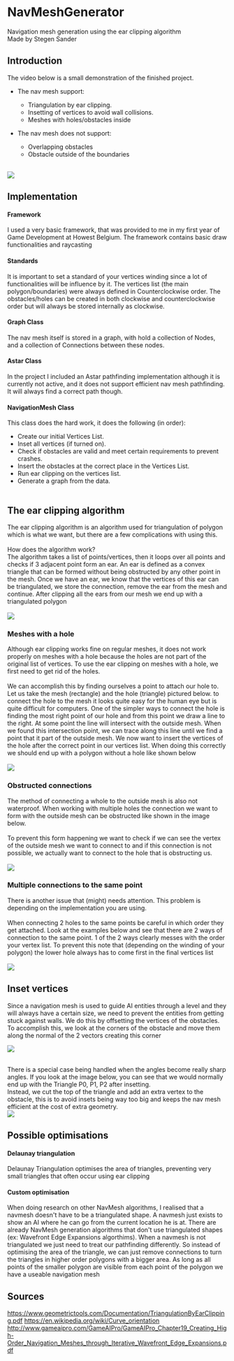 # NavMeshGenerator
Navigation mesh generation using the ear clipping algorithm</br>
Made by Stegen Sander

## Introduction
The video below is a small demonstration of the finished project.
* The nav mesh support:
  *	Triangulation by ear clipping.
  *	Insetting of vertices to avoid wall collisions.
  *	Meshes with holes/obstacles inside </br>
  
* The nav mesh does not support:
  * Overlapping obstacles
  * Obstacle outside of the boundaries
  </br>
![](GitHubResources/GithubIntro.gif)


## Implementation
#### Framework
I used a very basic framework, that was provided to me in my first year of Game Development at Howest Belgium. The framework contains basic draw functionalities and raycasting</br>
#### Standards
It is important to set a standard of your vertices winding since a lot of functionalities will be influence by it. The vertices list (the main polygon/boundaries) were always defined in Counterclockwise order. The obstacles/holes can be created in both clockwise and counterclockwise order but will always be stored internally as clockwise.</br>
#### Graph Class
The nav mesh itself is stored in a graph, with hold a collection of Nodes, and a collection of Connections between these nodes.</br>
#### Astar Class
In the project I included an Astar pathfinding implementation although it is currently not active, and it does not support efficient nav mesh pathfinding. It will always find a correct path though.</br>
#### NavigationMesh Class
This class does the hard work, it does the following (in order): 
*	Create our initial Vertices List.
*	Inset all vertices (if turned on).
*	Check if obstacles are valid and meet certain requirements to prevent crashes.
*	Insert the obstacles at the correct place in the Vertices List.
*	Run ear clipping on the vertices list.
*	Generate a graph from the data.</br></br>


## The ear clipping algorithm
The ear clipping algorithm is an algorithm used for triangulation of polygon which is what we want, but there are a few complications with using this.</br></br>
How does the algorithm work?</br>
The algorithm takes a list of points/vertices, then it loops over all points and checks if 3 adjacent point form an ear. An ear is defined as a convex triangle that can be formed without being obstructed by any other point in the mesh. Once we have an ear, we know that the vertices of this ear can be triangulated, we store the connection, remove the ear from the mesh and continue.
After clipping all the ears from our mesh we end up with a triangulated polygon</br></br>
![](GitHubResources/EarclippingExample.png)

### Meshes with a hole
Although ear clipping works fine on regular meshes, it does not work properly on meshes with a hole because the holes are not part of the original list of vertices. To use the ear clipping on meshes with a hole, we first need to get rid of the holes.</br></br>
We can accomplish this by finding ourselves a point to attach our hole to. Let us take the mesh (rectangle) and the hole (triangle) pictured below. to connect the hole to the mesh it looks quite easy for the human eye but is quite difficult for computers. One of the simpler ways to connect the hole is finding the most right point of our hole and from this point we draw a line to the right. At some point the line will intersect with the outside mesh. When we found this intersection point, we can trace along this line until we find a point that it part of the outside mesh. We now want to insert the vertices of the hole after the correct point in our vertices list. When doing this correctly we should end up with a polygon without a hole like shown below</br></br>
![](GitHubResources/EarclippingWithHoles.png)

### Obstructed connections
The method of connecting a whole to the outside mesh is also not waterproof. When working with multiple holes the connection we want to form with the outside mesh can be obstructed like shown in the image below. </br></br>
To prevent this form happening we want to check if we can see the vertex of the outside mesh we want to connect to and if this connection is not possible, we actually want to connect to the hole that is obstructing us.</br></br>
![](GitHubResources/ObstructedConnection.png)

### Multiple connections to the same point
There is another issue that (might) needs attention. This problem is depending on the implementation you are using.</br></br>
When connecting 2 holes to the same points be careful in which order they get attached. Look at the examples below and see that there are 2 ways of connection to the same point. 1 of the 2 ways clearly messes with the order your vertex list. To prevent this note that (depending on the winding of your polygon) the lower hole always has to come first in the final vertices list</br></br>
![](GitHubResources/PointWithMultipleConnections.png)

## Inset vertices

Since a navigation mesh is used to guide AI entities through a level and they will always have a certain size, we need to prevent the entities from getting stuck against walls. We do this by offsetting the vertices of the obstacles. </br>
To accomplish this, we look at the corners of the obstacle and move them along the normal of the 2 vectors creating this corner </br>

![](GitHubResources/InsetVertices.jpg)</br></br>

There is a special case being handled when the angles become really sharp angles. If you look at the image below, you can see that we would normally end up with the Triangle P0, P1, P2 after insetting. </br>
Instead, we cut the top of the triangle and add an extra vertex to the obstacle, this is to avoid insets being way too big and keeps the nav mesh efficient at the cost of extra geometry.</br>
![](GitHubResources/SharpAngleInset.jpg)

## Possible optimisations
#### Delaunay triangulation
Delaunay Triangulation optimises the area of triangles, preventing very small triangles that often occur using ear clipping
#### Custom optimisation
When doing research on other NavMesh algorithms, I realised that a navmesh doesn't have to be a triangulated shape. A navmesh just exists to show an AI where he can go from the current location he is at. There are already NavMesh generation algorithms that don't use triangulated shapes (ex: Wavefront Edge Expansions algorthims).
When a navmesh is not triangulated we just need to treat our pathfinding differently. So instead of optimising the area of the triangle, we can just remove connections to turn the triangles in higher order polygons with a bigger area. As long as all points of the smaller polygon are visible from each point of the polygon we have a useable navigation mesh

## Sources
https://www.geometrictools.com/Documentation/TriangulationByEarClipping.pdf
https://en.wikipedia.org/wiki/Curve_orientation
http://www.gameaipro.com/GameAIPro/GameAIPro_Chapter19_Creating_High-Order_Navigation_Meshes_through_Iterative_Wavefront_Edge_Expansions.pdf
